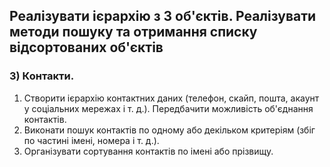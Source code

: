 ## Реалізувати ієрархію з 3 об'єктів. Реалізувати методи пошуку та отримання списку відсортованих об'єктів

### 3) Контакти. 
1. Створити ієрархію контактних даних (телефон, скайп, пошта, акаунт у соціальних мережах і т. д.). Передбачити можливість об'єднання контактів. 
2. Виконати пошук контактів по одному або декільком критеріям (збіг по частині імені, номера і т. д.). 
3. Організувати сортування контактів по імені або прізвищу.